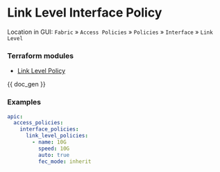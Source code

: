 # Link Level Interface Policy

Location in GUI:
`Fabric` » `Access Policies` » `Policies` » `Interface` » `Link Level`

### Terraform modules

* [Link Level Policy](https://registry.terraform.io/modules/netascode/link-level-policy/aci/latest)

{{ doc_gen }}

### Examples

```yaml
apic:
  access_policies:
    interface_policies:
      link_level_policies:
        - name: 10G
          speed: 10G
          auto: true
          fec_mode: inherit
```
